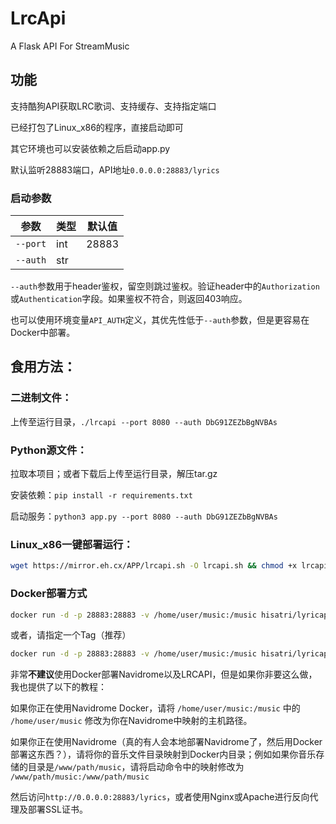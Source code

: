 # LrcApi
A Flask API For StreamMusic

## 功能

支持酷狗API获取LRC歌词、支持缓存、支持指定端口

已经打包了Linux_x86的程序，直接启动即可

其它环境也可以安装依赖之后启动app.py

默认监听28883端口，API地址`0.0.0.0:28883/lyrics`

### 启动参数

|   参数   |   类型  | 默认值 |
| -------- | -------- | -------- |
| `--port`   | int   | 28883   |
| `--auth`  | str   |     |

`--auth`参数用于header鉴权，留空则跳过鉴权。验证header中的`Authorization`或`Authentication`字段。如果鉴权不符合，则返回403响应。

也可以使用环境变量`API_AUTH`定义，其优先性低于`--auth`参数，但是更容易在Docker中部署。

## 食用方法：

### 二进制文件：

上传至运行目录，`./lrcapi --port 8080 --auth DbG91ZEZbBgNVBAs`
	
### Python源文件：
		
拉取本项目；或者下载后上传至运行目录，解压tar.gz
		
安装依赖：`pip install -r requirements.txt`
		
启动服务：`python3 app.py --port 8080 --auth DbG91ZEZbBgNVBAs`

### Linux_x86一键部署运行：

```bash
wget https://mirror.eh.cx/APP/lrcapi.sh -O lrcapi.sh && chmod +x lrcapi.sh && sudo bash lrcapi.sh
```

### Docker部署方式

```bash
docker run -d -p 28883:28883 -v /home/user/music:/music hisatri/lyricapi:latest -e API_AUTH=DbG91ZEZbBgNVBAs
```

或者，请指定一个Tag（推荐）

```bash
docker run -d -p 28883:28883 -v /home/user/music:/music hisatri/lyricapi:alpine-py1.1 -e API_AUTH=DbG91ZEZbBgNVBAs
```

非常**不建议**使用Docker部署Navidrome以及LRCAPI，但是如果你非要这么做，我也提供了以下的教程：

如果你正在使用Navidrome Docker，请将 `/home/user/music:/music` 中的 `/home/user/music` 修改为你在Navidrome中映射的主机路径。

如果你正在使用Navidrome（真的有人会本地部署Navidrome了，然后用Docker部署这东西？），请将你的音乐文件目录映射到Docker内目录；例如如果你音乐存储的目录是`/www/path/music`，请将启动命令中的映射修改为 `/www/path/music:/www/path/music`

然后访问`http://0.0.0.0:28883/lyrics`，或者使用Nginx或Apache进行反向代理及部署SSL证书。
